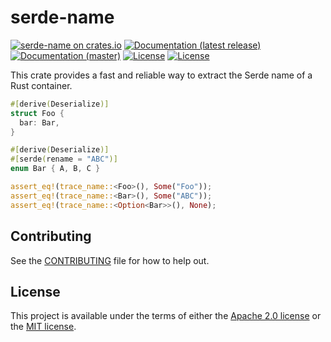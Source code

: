 # serde-name

[![serde-name on crates.io](https://img.shields.io/crates/v/serde-name)](https://crates.io/crates/serde-name)
[![Documentation (latest release)](https://docs.rs/serde-name/badge.svg)](https://docs.rs/serde-name/)
[![Documentation (master)](https://img.shields.io/badge/docs-master-brightgreen)](https://facebookincubator.github.io/serde-reflection/serde_name/)
[![License](https://img.shields.io/badge/license-Apache-green.svg)](../LICENSE-APACHE)
[![License](https://img.shields.io/badge/license-MIT-green.svg)](../LICENSE-MIT)

This crate provides a fast and reliable way to extract the Serde name of a Rust container.

```rust
#[derive(Deserialize)]
struct Foo {
  bar: Bar,
}

#[derive(Deserialize)]
#[serde(rename = "ABC")]
enum Bar { A, B, C }

assert_eq!(trace_name::<Foo>(), Some("Foo"));
assert_eq!(trace_name::<Bar>(), Some("ABC"));
assert_eq!(trace_name::<Option<Bar>>(), None);
```

## Contributing

See the [CONTRIBUTING](../CONTRIBUTING.md) file for how to help out.

## License

This project is available under the terms of either the [Apache 2.0 license](../LICENSE-APACHE) or the [MIT license](../LICENSE-MIT).

<!--
README.md is generated from README.tpl by cargo readme. To regenerate:

cargo install cargo-readme
cargo readme > README.md
-->

